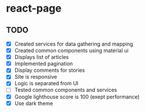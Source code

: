 # react-page

## TODO

- [x] Created services for data gathering and mapping
- [x] Created common components using material ui
- [x] Displays list of articles
- [x] Implemented pagination
- [x] Display comments for stories
- [x] Site is responsive
- [x] Logic is separated from UI
- [ ] Tested common components and services
- [x] Google lighthouse score is 100 (exept performance)
- [x] Use dark theme
